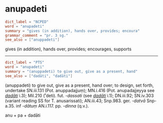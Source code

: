 # anupadeti

``` toml
dict_label = "NCPED"
word = "anupadeti"
summary = "gives (in addition), hands over, provides; encoura"
grammar_comment = "pr. 3 sg."
see_also = ["anuppadeti"]
```

gives (in addition), hands over, provides; encourages, supports

--------------------

``` toml
dict_label = "PTS"
word = "anupadeti"
summary = "(anuppadeti) to give out, give as a present, hand"
see_also = ["dadāti", "dadāti"]
```

(anuppadeti) to give out, give as a present, hand over; to design, set forth, undertake SN.iii.131 (Pot. anuppadajjuṃ); MN.i.416 (Pot. anupadajjeyya see *[dadāti](dadāti.md)* i.3); Mil.210 (˚deti). fut. *\-dassati* (see *[dadāti](dadāti.md)* i.1); DN.iii.92; SN.iv.303 (variant reading SS for T. anusarissati); AN.iii.43; Snp.983. ger. *\-datvā* Snp\-a.35. inf *\-dātuṃ* AN.i.117. pp. *\-dinna* (q.v.).

anu \+ pa \+ dadāti

